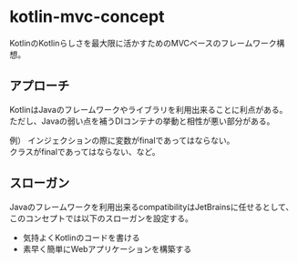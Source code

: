 
# kotlin-mvc-concept


KotlinのKotlinらしさを最大限に活かすためのMVCベースのフレームワーク構想。


## アプローチ

KotlinはJavaのフレームワークやライブラリを利用出来ることに利点がある。
ただし、Javaの弱い点を補うDIコンテナの挙動と相性が悪い部分がある。

例）
インジェクションの際に変数がfinalであってはならない。  
クラスがfinalであってはならない、など。
  

## スローガン

Javaのフレームワークを利用出来るcompatibilityはJetBrainsに任せるとして、
このコンセプトでは以下のスローガンを設定する。

* 気持よくKotlinのコードを書ける
* 素早く簡単にWebアプリケーションを構築する


